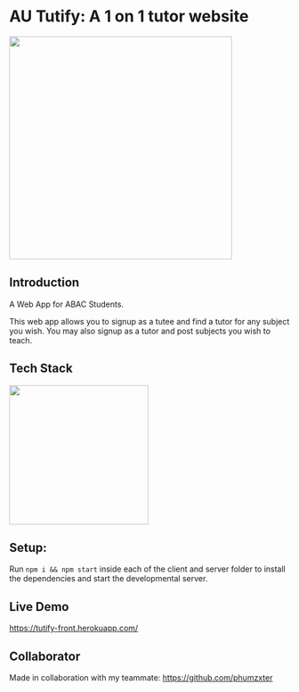 # AU Tutify: A 1 on 1 tutor website

<img src="https://i.imgur.com/0TTsKrF.png" height="400"/>

## Introduction

A Web App for ABAC Students.

This web app allows you to signup as a tutee and find a tutor for any subject you wish.
You may also signup as a tutor and post subjects you wish to teach.

## Tech Stack
<img src="https://i.imgur.com/Qn9k6H1.png" height="250"/>

## Setup:

Run `npm i && npm start` inside each of the client and server folder to install the dependencies and start the developmental server.

## Live Demo

https://tutify-front.herokuapp.com/

## Collaborator

Made in collaboration with my teammate: https://github.com/phumzxter
